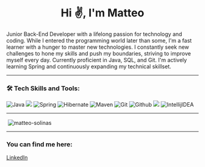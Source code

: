 <h1 align="center">Hi ✌, I'm Matteo</h1>


Junior Back-End Developer with a lifelong passion for technology and coding. While I entered the programming world later than some, I'm a fast learner with a hunger to master new technologies. I constantly seek new challenges to hone my skills and push my boundaries, striving to improve myself every day. Currently proficient in Java, SQL, and Git. I'm actively learning Spring and continuously expanding my technical skillset.

---

<h3 align="left">🛠️ Tech Skills and Tools:</h3>
  
![Java](https://img.shields.io/badge/-Java-%23ED8B00.svg?style=for-the-badge&logo=java&logoColor=white)
<img src="https://img.shields.io/badge/-MySQL-%230078D6?style=for-the-badge&logo=mysql&logoColor=white">
![Spring](https://img.shields.io/badge/Spring-%236DB33F.svg?style=for-the-badge&logo=spring&logoColor=white)
![Hibernate](https://img.shields.io/badge/Hibernate-%2398357E.svg?style=for-the-badge&logo=hibernate&logoColor=white)
![Maven](https://img.shields.io/badge/Maven-%23C71A36.svg?style=for-the-badge&logo=apache-maven&logoColor=white)
![Git](https://img.shields.io/badge/Git-%23F05033.svg?style=for-the-badge&logo=git&logoColor=white)
![Github](http://img.shields.io/badge/-Github-000000.svg?style=for-the-badge&logo=github&logoColor=white)
<img src="https://img.shields.io/badge/VS%20Code-5C2D91.svg?style=for-the-badge&logo=visual-studio&logoColor=white">
![IntellijIDEA](https://img.shields.io/badge/IntelliJIDEA-000000.svg?style=for-the-badge&logo=intellij-idea&logoColor=white)

---

<p>&nbsp;<img align="center" src="https://github-readme-stats.vercel.app/api?username=Matteo-Solinas&show_icons=true&locale=en" alt="matteo-solinas" /></p>

---

<h3 align="left">You can find me here:</h3>

[LinkedIn](https://linkedin.com/in/matteo-solinas-949172306)
